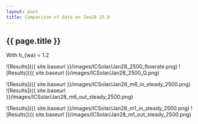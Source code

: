 ```yaml
---
layout: post
title: Comparison of data on Jan28 25.0
---
```

{{ page.title }}
-----------------
With h_{wa} = 1.2

![Results]({{ site.baseurl }}/images/ICSolar/Jan28_2500_flowrate.png) ![Results]({{ site.baseurl }}/images/ICSolar/Jan28_2500_Q.png)

![Results]({{ site.baseurl }}/images/ICSolar/Jan28_m6_in_steady_2500.png) ![Results]({{ site.baseurl }}/images/ICSolar/Jan28_m6_out_steady_2500.png)

![Results]({{ site.baseurl }}/images/ICSolar/Jan28_m1_in_steady_2500.png) ![Results]({{ site.baseurl }}/images/ICSolar/Jan28_m1_out_steady_2500.png)


